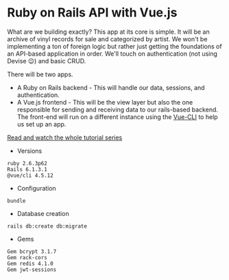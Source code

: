 # Ruby on Rails API with Vue.js

What are we building exactly?
This app at its core is simple. It will be an archive of vinyl records for sale and categorized by artist. We won't be implementing a ton of foreign logic but rather just getting the foundations of an API-based application in order. We'll touch on authentication (not using Devise 😉) and basic CRUD.

There will be two apps.

* A Ruby on Rails backend - This will handle our data, sessions, and authentication.
* A Vue.js frontend - This will be the view layer but also the one responsible for sending and receiving data to our rails-based backend. The front-end will run on a different instance using the [Vue-CLI](https://cli.vuejs.org/) to help us set up an app.

[Read and watch the whole tutorial series](https://web-crunch.com/posts/ruby-on-rails-api-vue-js)

* Versions

```
ruby 2.6.3p62
Rails 6.1.3.1
@vue/cli 4.5.12
```

* Configuration
```
bundle
```

* Database creation
```
rails db:create db:migrate
```

* Gems
```
Gem bcrypt 3.1.7
Gem rack-cors
Gem redis 4.1.0
Gem jwt-sessions
```
